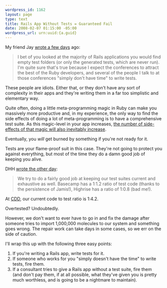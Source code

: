 ```yaml
--- 
wordpress_id: 1162
layout: page
type: text
title: Rails App Without Tests = Guaranteed Fail
date: 2008-02-07 01:15:00 -05:00
wordpress_url: urn:uuid:{a.guid}
---
```

<p>My friend Jay <a href="http://blog.jayfields.com/2008/02/ruby-did-tdd-make-ruby-viable-option.html">wrote a few days</a> ago:</p>

<blockquote>
    <p>I bet of you looked at the majority of Rails applications you would find empty test folders (or only the generated tests, which are never run). I'm quite sure that's true because I expect the conferences to attract the best of the Ruby developers, and several of the people I talk to at those conferences "simply don't have time" to write tests.</p>
</blockquote>

<p>These people are idiots.  Either that, or they don't have any sort of complexity in their apps and they're writing them in a far too simplistic and elementary way.</p>

<p>Quite often, doing a little meta-programming magic in Ruby can make you massively more productive and, in my experience, the only way to find the side effects of doing a lot of meta-programming is to have a comprehensive test suite. As this magic-level in your app increases, <a href="http://kurt.karmalab.org/articles/2008/01/22/kurts-law-of-ruby-complexity">the number of side-effects of that magic will also inevitably increase</a>. </p>

<p>Eventually, you <em>will</em> get burned by something if you're not ready for it.</p>

<p>Tests are your flame-proof suit in this case.  They're not going to protect you against everything, but most of the time they do a damn good job of keeping you alive.</p>

<p>DHH <a href="http://www.37signals.com/svn/posts/838-ask-37signals-how-do-you-document-code">wrote the other day</a>:</p>

<blockquote>
    <p>We try to do a fairly good job at keeping our test suites current and exhaustive as well. Basecamp has a 1:1.2 ratio of test code (thanks to the persistence of Jamis!), Highrise has a ratio of 1:0.8 (bad me!).</p>
</blockquote>

<p>At <a href="http://www.collaborativedrug.com">CDD</a>, our current code to test ratio is 1:4.2.</p>

<p>Overtested? Undoubtedly.  </p>

<p>However,  we don't want to ever have to go in and fix the damage after someone tries to import 1,000,000 molecules to our system and something goes wrong. The repair work can take days in some cases, so we err on the side of caution.</p>

<p>I'll wrap this up with the following three easy points:</p>

<ol>
<li>If you're writing a Rails app, write tests for it.</li>
<li>If someone who works for you "simply doesn't have the time" to write tests, fire them.</li>
<li>If a consultant tries to give a Rails app without a test suite, fire them (and don't pay them, if at all possible, what they've given you is pretty much worthless, and is going to be a nightmare to maintain).</li>
</ol>
